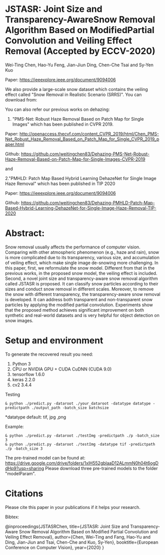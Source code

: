 # JSTASR: Joint Size and Transparency-AwareSnow Removal Algorithm Based on ModifiedPartial Convolution and Veiling Effect Removal (Accepted by ECCV-2020)

Wei-Ting Chen, Hao-Yu Feng, Jian-Jiun Ding, Chen-Che Tsai and Sy-Yen Kuo

Paper:
https://ieeexplore.ieee.org/document/9094006

We also provide a large-scale snow dataset which contains the veiling effect called "Snow Removal in Realistic Scenario (SRRS)". You can download from:



You can also refer our previous works on dehazing:

1. "PMS-Net: Robust Haze Removal Based on Patch Map for Single Images" which has been published in CVPR 2019.

Paper:
http://openaccess.thecvf.com/content_CVPR_2019/html/Chen_PMS-Net_Robust_Haze_Removal_Based_on_Patch_Map_for_Single_CVPR_2019_paper.html

Github:
https://github.com/weitingchen83/Dehazing-PMS-Net-Robust-Haze-Removal-Based-on-Patch-Map-for-Single-Images-CVPR-2019

and

2."PMHLD: Patch Map Based Hybrid Learning DehazeNet for Single Image Haze Removal" which has been published in TIP 2020

Paper:
https://ieeexplore.ieee.org/document/9094006

Github:
https://github.com/weitingchen83/Dehazing-PMHLD-Patch-Map-Based-Hybrid-Learning-DehazeNet-for-Single-Image-Haze-Removal-TIP-2020


# Abstract:

Snow removal usually affects the performance of computer vision. Comparing with other atmospheric phenomenon (e.g., haze and rain), snow is more complicated due to its transparency, various size, and accumulation of veiling effect, which make single image de-snowing more challenging. In this paper, first, we reformulate the snow model. Different from that in the previous works, in the proposed snow model, the veiling effect is included. Second, a novel joint size and transparency-aware snow removal algorithm called JSTASR is proposed. It can classify snow particles according to their sizes and conduct snow removal in different scales. Moreover, to remove the snow with different transparency, the transparency-aware snow removal is developed. It can address both transparent and non-transparent snow particles by applying the modified partial convolution. Experiments show that the proposed method achieves significant improvement on both synthetic and real-world datasets and is very helpful for object detection on snow images.


# Setup and environment

To generate the recovered result you need:

1. Python 3 
2. CPU or NVIDIA GPU + CUDA CuDNN (CUDA 9.0)
3. tensorflow 1.6.0
4. keras 2.2.0
5. cv2 3.4.4

Testing
```
& python ./predict.py -dataroot ./your_dataroot -datatype datatype -predictpath ./output_path -batch_size batchsize
```
*datatype default: tif, jpg ,png

Example:
```
& python ./predict.py -dataroot ./testImg -predictpath ./p -batch_size 3
& python ./predict.py -dataroot ./testImg -datatype tif -predictpath ./p -batch_size 3
```
The pre-trained model can be found at: https://drive.google.com/drive/folders/1xlH552gblaaD12ALmmN0h04t6ogDdHp9?usp=sharing
Please download three pre-trained models to the folder "modelParam".

# Citations
Please cite this paper in your publications if it helps your research.  

Bibtex:

@inproceedings{JSTASRChen,
  title={JSTASR: Joint Size and Transparency-Aware Snow Removal Algorithm Based on Modified Partial Convolution and Veiling Effect Removal},
  author={Chen, Wei-Ting and Fang, Hao-Yu and Ding, Jian-Jiun and Tsai, Chen-Che and Kuo, Sy-Yen},
  booktitle={European Conference on Computer Vision},
  year={2020}
}

